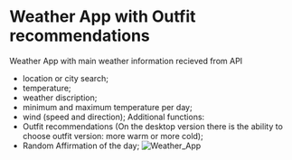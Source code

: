 
# Weather App with Outfit recommendations

Weather App with main weather information recieved from API
- location or city search;
- temperature;
- weather discription;
- minimum and maximum temperature per day;
- wind (speed and direction);
  Additional functions:
- Outfit recommendations (On the desktop version there is the ability to choose outfit version: more warm or more cold);
- Random Affirmation of the day;
![Weather_App](https://github.com/Lightlana888/Weather-App/assets/134335475/92b33c7b-a104-4cf7-abb4-a35a8e3838b0)
